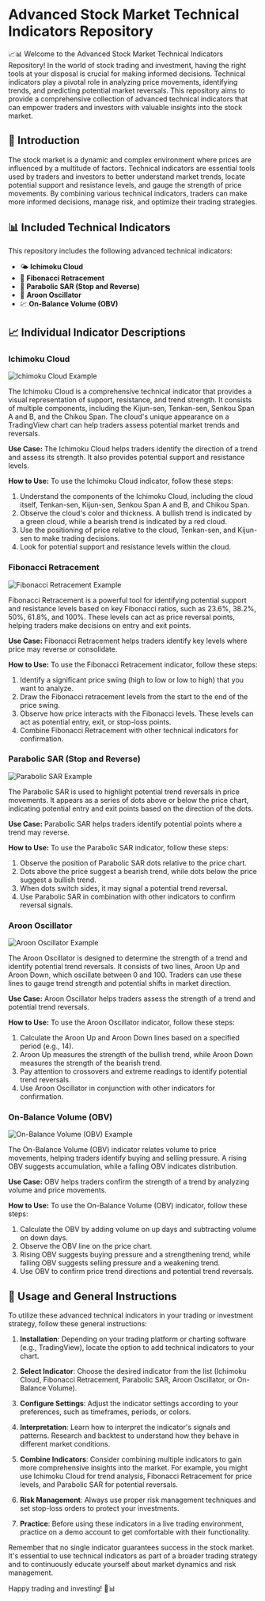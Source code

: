 # Advanced Stock Market Technical Indicators Repository

📈📊 Welcome to the Advanced Stock Market Technical Indicators Repository! In the world of stock trading and investment, having the right tools at your disposal is crucial for making informed decisions. Technical indicators play a pivotal role in analyzing price movements, identifying trends, and predicting potential market reversals. This repository aims to provide a comprehensive collection of advanced technical indicators that can empower traders and investors with valuable insights into the stock market.

## 🚀 Introduction

The stock market is a dynamic and complex environment where prices are influenced by a multitude of factors. Technical indicators are essential tools used by traders and investors to better understand market trends, locate potential support and resistance levels, and gauge the strength of price movements. By combining various technical indicators, traders can make more informed decisions, manage risk, and optimize their trading strategies.

## 📊 Included Technical Indicators

This repository includes the following advanced technical indicators:

- 🌤️ **Ichimoku Cloud**
- 🔢 **Fibonacci Retracement**
- 🛑 **Parabolic SAR (Stop and Reverse)**
- 🔄 **Aroon Oscillator**
- 💹 **On-Balance Volume (OBV)**

## 📈 Individual Indicator Descriptions

### Ichimoku Cloud
![Ichimoku Cloud Example](images/ichimoku-cloud.png)

The Ichimoku Cloud is a comprehensive technical indicator that provides a visual representation of support, resistance, and trend strength. It consists of multiple components, including the Kijun-sen, Tenkan-sen, Senkou Span A and B, and the Chikou Span. The cloud's unique appearance on a TradingView chart can help traders assess potential market trends and reversals.

**Use Case:**
The Ichimoku Cloud helps traders identify the direction of a trend and assess its strength. It also provides potential support and resistance levels.

**How to Use:**
To use the Ichimoku Cloud indicator, follow these steps:
1. Understand the components of the Ichimoku Cloud, including the cloud itself, Tenkan-sen, Kijun-sen, Senkou Span A and B, and Chikou Span.
2. Observe the cloud's color and thickness. A bullish trend is indicated by a green cloud, while a bearish trend is indicated by a red cloud.
3. Use the positioning of price relative to the cloud, Tenkan-sen, and Kijun-sen to make trading decisions.
4. Look for potential support and resistance levels within the cloud.

### Fibonacci Retracement
![Fibonacci Retracement Example](images/Fib-Retracement.png)

Fibonacci Retracement is a powerful tool for identifying potential support and resistance levels based on key Fibonacci ratios, such as 23.6%, 38.2%, 50%, 61.8%, and 100%. These levels can act as price reversal points, helping traders make decisions on entry and exit points.

**Use Case:**
Fibonacci Retracement helps traders identify key levels where price may reverse or consolidate.

**How to Use:**
To use the Fibonacci Retracement indicator, follow these steps:
1. Identify a significant price swing (high to low or low to high) that you want to analyze.
2. Draw the Fibonacci retracement levels from the start to the end of the price swing.
3. Observe how price interacts with the Fibonacci levels. These levels can act as potential entry, exit, or stop-loss points.
4. Combine Fibonacci Retracement with other technical indicators for confirmation.

### Parabolic SAR (Stop and Reverse)
![Parabolic SAR Example](images/Parabolic-SAR.png)

The Parabolic SAR is used to highlight potential trend reversals in price movements. It appears as a series of dots above or below the price chart, indicating potential entry and exit points based on the direction of the dots.

**Use Case:**
Parabolic SAR helps traders identify potential points where a trend may reverse.

**How to Use:**
To use the Parabolic SAR indicator, follow these steps:
1. Observe the position of Parabolic SAR dots relative to the price chart.
2. Dots above the price suggest a bearish trend, while dots below the price suggest a bullish trend.
3. When dots switch sides, it may signal a potential trend reversal.
4. Use Parabolic SAR in combination with other indicators to confirm reversal signals.

### Aroon Oscillator
![Aroon Oscillator Example](images/Aroon-Oscillator.png)

The Aroon Oscillator is designed to determine the strength of a trend and identify potential trend reversals. It consists of two lines, Aroon Up and Aroon Down, which oscillate between 0 and 100. Traders can use these lines to gauge trend strength and potential shifts in market direction.

**Use Case:**
Aroon Oscillator helps traders assess the strength of a trend and potential trend reversals.

**How to Use:**
To use the Aroon Oscillator indicator, follow these steps:
1. Calculate the Aroon Up and Aroon Down lines based on a specified period (e.g., 14).
2. Aroon Up measures the strength of the bullish trend, while Aroon Down measures the strength of the bearish trend.
3. Pay attention to crossovers and extreme readings to identify potential trend reversals.
4. Use Aroon Oscillator in conjunction with other indicators for confirmation.

### On-Balance Volume (OBV)
![On-Balance Volume (OBV) Example](images/On-Balance-Volume.png)

The On-Balance Volume (OBV) indicator relates volume to price movements, helping traders identify buying and selling pressure. A rising OBV suggests accumulation, while a falling OBV indicates distribution.

**Use Case:**
OBV helps traders confirm the strength of a trend by analyzing volume and price movements.

**How to Use:**
To use the On-Balance Volume (OBV) indicator, follow these steps:
1. Calculate the OBV by adding volume on up days and subtracting volume on down days.
2. Observe the OBV line on the price chart.
3. Rising OBV suggests buying pressure and a strengthening trend, while falling OBV suggests selling pressure and a weakening trend.
4. Use OBV to confirm price trend directions and potential trend reversals.

## 📝 Usage and General Instructions

To utilize these advanced technical indicators in your trading or investment strategy, follow these general instructions:

1. **Installation**: Depending on your trading platform or charting software (e.g., TradingView), locate the option to add technical indicators to your chart.

2. **Select Indicator**: Choose the desired indicator from the list (Ichimoku Cloud, Fibonacci Retracement, Parabolic SAR, Aroon Oscillator, or On-Balance Volume).

3. **Configure Settings**: Adjust the indicator settings according to your preferences, such as timeframes, periods, or colors.

4. **Interpretation**: Learn how to interpret the indicator's signals and patterns. Research and backtest to understand how they behave in different market conditions.

5. **Combine Indicators**: Consider combining multiple indicators to gain more comprehensive insights into the market. For example, you might use Ichimoku Cloud for trend analysis, Fibonacci Retracement for price levels, and Parabolic SAR for potential reversals.

6. **Risk Management**: Always use proper risk management techniques and set stop-loss orders to protect your investments.

7. **Practice**: Before using these indicators in a live trading environment, practice on a demo account to get comfortable with their functionality.

Remember that no single indicator guarantees success in the stock market. It's essential to use technical indicators as part of a broader trading strategy and to continuously educate yourself about market dynamics and risk management.

Happy trading and investing! 🚀📊